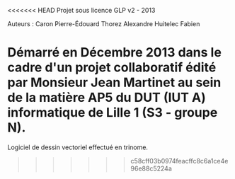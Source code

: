 <<<<<<< HEAD
Projet sous licence GLP v2 - 2013

Auteurs : 
Caron Pierre-Édouard
Thorez Alexandre
Huitelec Fabien

Démarré en Décembre 2013 dans le cadre d'un projet collaboratif édité par Monsieur Jean Martinet au sein de la matière AP5 du DUT (IUT A) informatique de Lille 1 (S3 - groupe N).
=======
Logiciel de dessin vectoriel effectué en trinome.
>>>>>>> c58cff03b0974feacffc8c6a1ce4e96e88c5224a
